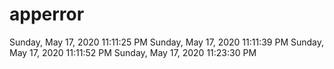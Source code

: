# apperror
 
 S u n d a y ,   M a y   1 7 ,   2 0 2 0   1 1 : 1 1 : 2 5   P M  
  
  
  
 S u n d a y ,   M a y   1 7 ,   2 0 2 0   1 1 : 1 1 : 3 9   P M  
  
  
  
 S u n d a y ,   M a y   1 7 ,   2 0 2 0   1 1 : 1 1 : 5 2   P M  
  
  
  
 S u n d a y ,   M a y   1 7 ,   2 0 2 0   1 1 : 2 3 : 3 0   P M  
  
  
 